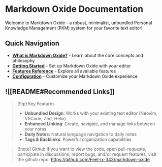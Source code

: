 # Markdown Oxide Documentation

Welcome to Markdown Oxide - a robust, minimalist, unbundled Personal Knowledge Management (PKM) system for your favorite text editor!

## Quick Navigation

- **[What is Markdown Oxide?](What%20Is%20Markdown-Oxide.md)** - Learn about the core concepts and philosophy
- **[Getting Started](v0/Guides/Getting%20started%20with%20Markdown%20Oxide%20Version%200.md)** - Set up Markdown Oxide with your editor
- **[Features Reference](v0/References/v0%20Features%20Reference.md)** - Explore all available features
- **[Configuration](v0/References/v0%20Configuration%20Reference.md)** - Customize your Markdown Oxide experience

## ![[README#Recommended Links]]

> [!tip] Key Features
>
> - **Unbundled Design**: Works with your existing text editor (Neovim, VSCode, Zed, Helix)
> - **Enhanced Linking**: Create, navigate, and manage links between your notes
> - **Daily Notes**: Natural language navigation to daily notes
> - **Tags & Backlinks**: Powerful organization capabilities

> [!note] Github
> If you want to view the code, open pull-requests, participate in discussions, report bugs, and/or request features, visit the github repo: <https://github.com/Feel-ix-343/markdown-oxide>
